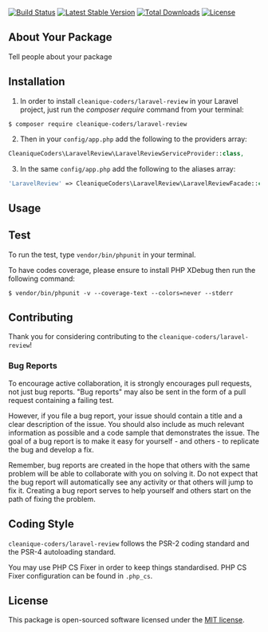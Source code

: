 
[![Build Status](https://travis-ci.org/cleanique-coders/laravel-review.svg?branch=master)](https://travis-ci.org/cleanique-coders/laravel-review) [![Latest Stable Version](https://poser.pugx.org/cleanique-coders/laravel-review/v/stable)](https://packagist.org/packages/cleanique-coders/laravel-review) [![Total Downloads](https://poser.pugx.org/cleanique-coders/laravel-review/downloads)](https://packagist.org/packages/cleanique-coders/laravel-review) [![License](https://poser.pugx.org/cleanique-coders/laravel-review/license)](https://packagist.org/packages/cleanique-coders/laravel-review)

## About Your Package

Tell people about your package

## Installation

1. In order to install `cleanique-coders/laravel-review` in your Laravel project, just run the *composer require* command from your terminal:

```
$ composer require cleanique-coders/laravel-review
```

2. Then in your `config/app.php` add the following to the providers array:

```php
CleaniqueCoders\LaravelReview\LaravelReviewServiceProvider::class,
```

3. In the same `config/app.php` add the following to the aliases array:

```php
'LaravelReview' => CleaniqueCoders\LaravelReview\LaravelReviewFacade::class,
```

## Usage

## Test

To run the test, type `vendor/bin/phpunit` in your terminal.

To have codes coverage, please ensure to install PHP XDebug then run the following command:

```
$ vendor/bin/phpunit -v --coverage-text --colors=never --stderr
```

## Contributing

Thank you for considering contributing to the `cleanique-coders/laravel-review`!

### Bug Reports

To encourage active collaboration, it is strongly encourages pull requests, not just bug reports. "Bug reports" may also be sent in the form of a pull request containing a failing test.

However, if you file a bug report, your issue should contain a title and a clear description of the issue. You should also include as much relevant information as possible and a code sample that demonstrates the issue. The goal of a bug report is to make it easy for yourself - and others - to replicate the bug and develop a fix.

Remember, bug reports are created in the hope that others with the same problem will be able to collaborate with you on solving it. Do not expect that the bug report will automatically see any activity or that others will jump to fix it. Creating a bug report serves to help yourself and others start on the path of fixing the problem.

## Coding Style

`cleanique-coders/laravel-review` follows the PSR-2 coding standard and the PSR-4 autoloading standard. 

You may use PHP CS Fixer in order to keep things standardised. PHP CS Fixer configuration can be found in `.php_cs`.

## License

This package is open-sourced software licensed under the [MIT license](http://opensource.org/licenses/MIT).